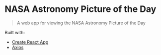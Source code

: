 # NASA Astronomy Picture of the Day

> A web app for viewing the NASA Astronomy Picture of the Day

Built with:

- [Create React App](https://github.com/facebook/create-react-app)
- [Axios](https://github.com/axios/axios)
